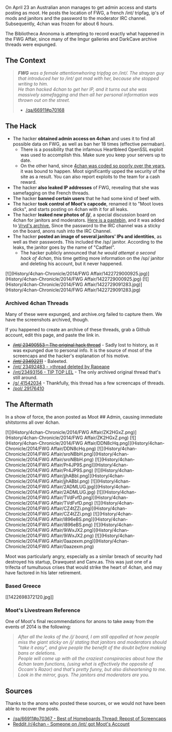 On April 23 an Australian anon manages to get admin access and starts posting as moot. He posts the location of FWG, a french /int/ tripfag, ip's of mods and janitors and the password to the moderator IRC channel. Subsequently, 4chan was frozen for about 6 hours. 

The Bibliotheca Anonoma is attempting to record exactly what happened in the FWG Affair, since many of the Imgur galleries and DarkCave archive threads were expunged.

## The Context

> _**FWG** was a female attentionwhoring tripfag on /int/. The strayan guy that introduced her to /int/ got mad with her, because she stopped writing to him._  
> _He than hacked 4chan to get her IP, and it turns out she was massively samefagging and then all her personal information was thrown out on the street._
> - [/qa/66911#p70168](http://archive.moe/qa/thread/66911/#70168)

## The Hack

* The hacker **obtained admin access on 4chan** and uses it to find all possible data on FWG, as well as ban her 18 times (effective permaban).
  * There is a possibility that the infamous Heartbleed OpenSSL exploit was used to accomplish this. Make sure you keep your servers up to date.
  * On the other hand, since [4chan was coded so poorly over the years](https://archive.rebeccablacktech.com/g/thread/41542034#p41542190_14), it was bound to happen. Moot significantly upped the security of the site as a result. You can also report exploits to the team for a cash reward.
* The hacker **also leaked IP addresses** of FWG, revealing that she was samefagging on the French threads.
* The hacker **banned certain users** that he had some kind of beef with.
* The hacker **took control of Moot's capcode**, renamed it to "Moot loves dicks", and starts posting on 4chan with it for all leaks.
* The hacker **leaked new photos of /j/**, a special discussion board on 4chan for janitors and moderators. [Here is a pastebin,](http://pastebin.com/JrGU9p5L) and it was added to [Vryd's archive.](http://j.vyrd.net/) Since the password to the IRC channel was a sticky on the board, anons rush into the IRC Channel. 
* The hacker **posted an image of several janitors' IPs and identities**, as well as their passwords. This included the /sp/ janitor. According to the leaks, the janitor goes by the name of "Cadfael".
  * The hacker publicly announced that _he would attempt a second hack of 4chan_, this time getting more information on the /sp/ janitor and deleting his account, but it never happened. 

[![](History/4chan-Chronicle/2014/FWG Affair/1422729000925.jpg)](History/4chan-Chronicle/2014/FWG Affair/1422729000925.jpg)
[![](History/4chan-Chronicle/2014/FWG Affair/1422729091283.jpg)](History/4chan-Chronicle/2014/FWG Affair/1422729091283.jpg)

### Archived 4chan Threads

Many of these were expunged, and archive.org failed to capture them. We have the screenshots archived, though.

If you happened to create an archive of these threads, grab a Github account, edit this page, and paste the link in.

* <s>[/int/ 23490553 - The original hack thread](https://archive.thedarkcave.org/int/thread/23490553/)</s> - Sadly lost to history, as it was expunged due to personal info. It is the source of most of the screencaps and the hacker's explanation of his motive.
* <s>[/int/ 23492211](https://archive.thedarkcave.org/int/thread/23492211/)</s> - Baleeted.
* [/int/ 23492483 - >thread deleted by Rapeape](https://archive.moe/int/thread/23492483/)
* [/int/23493156 - TIP TOP LEL](https://archive.thedarkcave.org/int/thread/23493156/) - The only archived original thread that's still around.
* [/g/ 41542034](https://archive.rebeccablacktech.com/g/thread/41542034) - Thankfully, this thread has a few screencaps of threads.
* [/pol/ 29176410](https://archive.4plebs.org/pol/thread/29176410/)

## The Aftermath

In a show of force, the anon posted as Moot ## Admin, causing immediate shitstorms all over 4chan.

[![](History/4chan-Chronicle/2014/FWG Affair/ZK2HGxZ.png)](History/4chan-Chronicle/2014/FWG Affair/ZK2HGxZ.png)
[![](History/4chan-Chronicle/2014/FWG Affair/DDN8cHq.png)](History/4chan-Chronicle/2014/FWG Affair/DDN8cHq.png)
[![](History/4chan-Chronicle/2014/FWG Affair/sroNBbH.png)](History/4chan-Chronicle/2014/FWG Affair/sroNBbH.png)
[![](History/4chan-Chronicle/2014/FWG Affair/Pr4JP9S.png)](History/4chan-Chronicle/2014/FWG Affair/Pr4JP9S.png)
[![](History/4chan-Chronicle/2014/FWG Affair/jjhABbI.png)](History/4chan-Chronicle/2014/FWG Affair/jjhABbI.png)
[![](History/4chan-Chronicle/2014/FWG Affair/2ADMLUG.jpg)](History/4chan-Chronicle/2014/FWG Affair/2ADMLUG.jpg)
[![](History/4chan-Chronicle/2014/FWG Affair/TVdFvfD.png)](History/4chan-Chronicle/2014/FWG Affair/TVdFvfD.png)
[![](History/4chan-Chronicle/2014/FWG Affair/CZ4tZZi.png)](History/4chan-Chronicle/2014/FWG Affair/CZ4tZZi.png)
[![](History/4chan-Chronicle/2014/FWG Affair/I896eBS.png)](History/4chan-Chronicle/2014/FWG Affair/I896eBS.png)
[![](History/4chan-Chronicle/2014/FWG Affair/9iWxJX2.png)](History/4chan-Chronicle/2014/FWG Affair/9iWxJX2.png)
[![](History/4chan-Chronicle/2014/FWG Affair/0aazexm.png)](History/4chan-Chronicle/2014/FWG Affair/0aazexm.png)

Moot was particularly angry, especially as a similar breach of security had destroyed his startup, Drawquest and Canv.as. This was just one of a trifecta of tumultuous crises that would strike the heart of 4chan, and may have factored in his later retirement. 


### Based Greece

[[1422698372120.jpg]]

### Moot's Livestream Reference

One of Moot's final recommendations for anons to take away from the events of 2014 is the following:

> _After all the leaks of the /j/ board, I am still appalled at how people miss the giant sticky on /j/ stating that janitors and moderators should "take it easy", and give people the benefit of the doubt before making bans or deletions._  
> _People will come up with all the craziest conspiracies about how the 4chan team functions, (using what is effectively the opposite of Occam's Razor) and that's pretty funny, but also disheartening to me._  
> _Look in the mirror, guys. The janitors and moderators are you._

## Sources

Thanks to the anons who posted these sources, or we would not have been able to recover the posts.

* [/qa/66911#p70367 - Best of Homeboards Thread: Repost of Screencaps](http://archive.moe/qa/thread/66911/#70367)
* [Reddit /r/4chan - Someone on /int/ got Moot's Account](http://www.reddit.com/r/4chan/comments/23ri4w/someone_on_int_got_moots_account/)